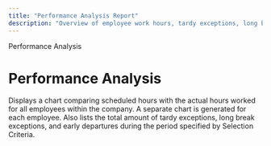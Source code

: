 ```yaml
---
title: "Performance Analysis Report"
description: "Overview of employee work hours, tardy exceptions, long breaks, and early departures with individual and company-wide charts."
---
```


Performance Analysis

# Performance Analysis

Displays a chart comparing scheduled hours with the actual hours worked for all employees within the company. A separate chart is generated for each employee. Also lists the total amount of tardy exceptions, long break exceptions, and early departures during the period specified by Selection Criteria.
